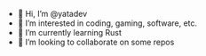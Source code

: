 - 👋 Hi, I’m @yatadev
- 👀 I’m interested in coding, gaming, software, etc.
- 🌱 I’m currently learning Rust
- 💞️ I’m looking to collaborate on some repos

<!---
yatadev/yatadev is a ✨ special ✨ repository because its `README.md` (this file) appears on your GitHub profile.
You can click the Preview link to take a look at your changes.
--->
